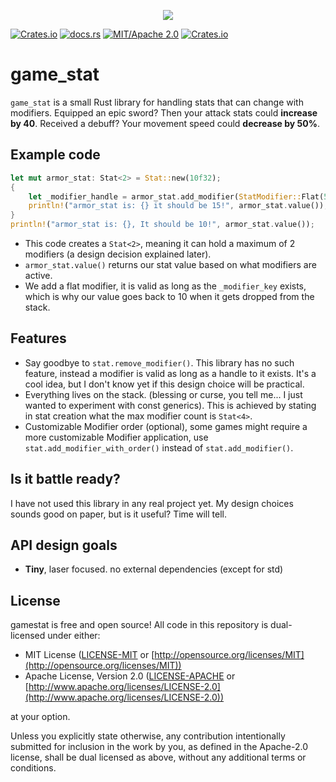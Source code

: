 <p align="center">
  <img src="https://github.com/TanTanDev/game_stat/blob/main/branding/gamestat_logo.png">
</p>

[![Crates.io](https://img.shields.io/crates/v/game_stat.svg)](https://crates.io/crates/game_stat)
[![docs.rs](https://img.shields.io/docsrs/game_stat.svg)](https://docs.rs/game_stat/latest/game_stat/)
[![MIT/Apache 2.0](https://img.shields.io/badge/license-MIT%2FApache-blue.svg)](./LICENSE)
[![Crates.io](https://img.shields.io/crates/d/game_stat.svg)](https://crates.io/crates/game_stat)

# game_stat

`game_stat` is a small Rust library for handling stats that can change with modifiers. Equipped an epic sword? Then your attack stats could **increase by 40**. Received a debuff? Your movement speed could **decrease by 50%**.

## Example code

```rs
let mut armor_stat: Stat<2> = Stat::new(10f32);
{
    let _modifier_handle = armor_stat.add_modifier(StatModifier::Flat(5f32));
    println!("armor_stat is: {} it should be 15!", armor_stat.value());
}
println!("armor_stat is: {}, It should be 10!", armor_stat.value());
```

* This code creates a `Stat<2>`, meaning it can hold a maximum of 2 modifiers (a design decision explained later).
* `armor_stat.value()` returns our stat value based on what modifiers are active.
* We add a flat modifier, it is valid as long as the `_modifier_key` exists, which is why our value goes back to 10 when it gets dropped from the stack.

## Features

* Say goodbye to `stat.remove_modifier()`. This library has no such feature, instead a modifier is valid as long as a handle to it exists. It's a cool idea, but I don't know yet if this design choice will be practical.
* Everything lives on the stack. (blessing or curse, you tell me... I just wanted to experiment with const generics). This is achieved by stating in stat creation what the max modifier count is `Stat<4>`.
* Customizable Modifier order (optional), some games might require a more customizable Modifier application, use `stat.add_modifier_with_order()` instead of `stat.add_modifier()`.

## Is it battle ready?

I have not used this library in any real project yet. My design choices sounds good on paper, but is it useful? Time will tell.

## API design goals

* **Tiny**, laser focused. no external dependencies (except for std)

## License

gamestat is free and open source! All code in this repository is dual-licensed under either:

* MIT License ([LICENSE-MIT](docs/LICENSE-MIT) or [http://opensource.org/licenses/MIT](http://opensource.org/licenses/MIT))
* Apache License, Version 2.0 ([LICENSE-APACHE](docs/LICENSE-APACHE) or [http://www.apache.org/licenses/LICENSE-2.0](http://www.apache.org/licenses/LICENSE-2.0))

at your option.

Unless you explicitly state otherwise, any contribution intentionally submitted
for inclusion in the work by you, as defined in the Apache-2.0 license, shall be dual licensed as above, without any
additional terms or conditions.
